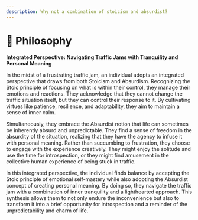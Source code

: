 ```yaml
---
description: Why not a combination of stoicism and absurdist?
---
```


# 🧭 Philosophy

**Integrated Perspective: Navigating Traffic Jams with Tranquility and Personal Meaning**

In the midst of a frustrating traffic jam, an individual adopts an integrated perspective that draws from both Stoicism and Absurdism. Recognizing the Stoic principle of focusing on what is within their control, they manage their emotions and reactions. They acknowledge that they cannot change the traffic situation itself, but they can control their response to it. By cultivating virtues like patience, resilience, and adaptability, they aim to maintain a sense of inner calm.

Simultaneously, they embrace the Absurdist notion that life can sometimes be inherently absurd and unpredictable. They find a sense of freedom in the absurdity of the situation, realizing that they have the agency to infuse it with personal meaning. Rather than succumbing to frustration, they choose to engage with the experience creatively. They might enjoy the solitude and use the time for introspection, or they might find amusement in the collective human experience of being stuck in traffic.

In this integrated perspective, the individual finds balance by accepting the Stoic principle of emotional self-mastery while also adopting the Absurdist concept of creating personal meaning. By doing so, they navigate the traffic jam with a combination of inner tranquility and a lighthearted approach. This synthesis allows them to not only endure the inconvenience but also to transform it into a brief opportunity for introspection and a reminder of the unpredictability and charm of life.
